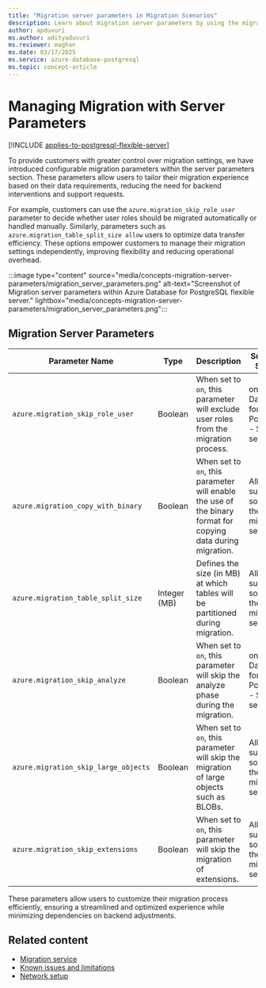 ```yaml
---
title: "Migration server parameters in Migration Scenarios"
description: Learn about migration server parameters by using the migration service in Azure Database for PostgreSQL.
author: apduvuri
ms.author: adityaduvuri
ms.reviewer: maghan
ms.date: 03/17/2025
ms.service: azure-database-postgresql
ms.topic: concept-article
---
```


# Managing Migration with Server Parameters

[!INCLUDE [applies-to-postgresql-flexible-server](~/reusable-content/ce-skilling/azure/includes/postgresql/includes/applies-to-postgresql-flexible-server.md)]


To provide customers with greater control over migration settings, we have introduced configurable migration parameters within the server parameters section. These parameters allow users to tailor their migration experience based on their data requirements, reducing the need for backend interventions and support requests.

For example, customers can use the `azure.migration_skip_role_user` parameter to decide whether user roles should be migrated automatically or handled manually. Similarly, parameters such as `azure.migration_table_split_size allow` users to optimize data transfer efficiency. These options empower customers to manage their migration settings independently, improving flexibility and reducing operational overhead.

:::image type="content" source="media/concepts-migration-server-parameters/migration_server_parameters.png" alt-text="Screenshot of Migration server parameters within Azure Database for PostgreSQL flexible server." lightbox="media/concepts-migration-server-parameters/migration_server_parameters.png":::

## Migration Server Parameters

| Parameter Name | Type | Description | Supported Sources |
| --- | --- | --- | --- |
| `azure.migration_skip_role_user` | Boolean | When set to `on`, this parameter will exclude user roles from the migration process. | only Azure Database for PostgreSQL - Single server |
| `azure.migration_copy_with_binary` | Boolean | When set to `on`, this parameter will enable the use of the binary format for copying data during migration. | All supported sources by the migration service |
| `azure.migration_table_split_size` | Integer (MB) | Defines the size (in MB) at which tables will be partitioned during migration. | All supported sources by the migration service |
| `azure.migration_skip_analyze` | Boolean | When set to `on`, this parameter will skip the analyze phase during the migration. | only Azure Database for PostgreSQL - Single server |
| `azure.migration_skip_large_objects` | Boolean | When set to `on`, this parameter will skip the migration of large objects such as BLOBs. | All supported sources by the migration service |
| `azure.migration_skip_extensions` | Boolean | When set to `on`, this parameter will skip the migration of extensions. | All supported sources by the migration service |


These parameters allow users to customize their migration process efficiently, ensuring a streamlined and optimized experience while minimizing dependencies on backend adjustments.


## Related content

- [Migration service](concepts-migration-service-postgresql.md)
- [Known issues and limitations](concepts-known-issues-migration-service.md)
- [Network setup](how-to-network-setup-migration-service.md)
